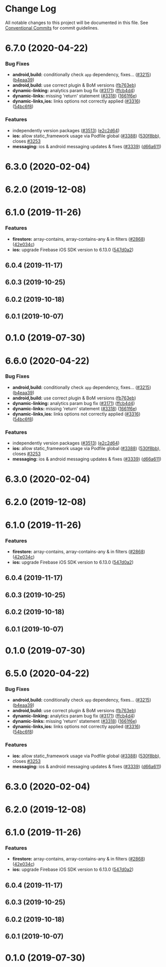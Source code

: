 # Change Log

All notable changes to this project will be documented in this file.
See [Conventional Commits](https://conventionalcommits.org) for commit guidelines.

# 6.7.0 (2020-04-22)


### Bug Fixes

* **android,build:** conditionally check `app` dependency, fixes… ([#3215](https://github.com/invertase/react-native-firebase/tree/master/packages/links/issues/3215)) ([b4eaa39](https://github.com/invertase/react-native-firebase/tree/master/packages/links/commit/b4eaa39ea8022535696d28e6eacb5c3e3ce9578f))
* **android,build:** use correct plugin & BoM versions ([fb763eb](https://github.com/invertase/react-native-firebase/tree/master/packages/links/commit/fb763ebde216d8c789b08bd0d77c078089776627))
* **dynamic-linking:** analytics param bug fix ([#3171](https://github.com/invertase/react-native-firebase/tree/master/packages/links/issues/3171)) ([ffcb4d4](https://github.com/invertase/react-native-firebase/tree/master/packages/links/commit/ffcb4d432b8bab13659f4bd3628da1ce14b373f4))
* **dynamic-links:** missing 'return' statement ([#3318](https://github.com/invertase/react-native-firebase/tree/master/packages/links/issues/3318)) ([1661f6e](https://github.com/invertase/react-native-firebase/tree/master/packages/links/commit/1661f6e084c47ed835cc4539c654286964a6d9a8))
* **dynamic-links,ios:** links options not correctly applied ([#3316](https://github.com/invertase/react-native-firebase/tree/master/packages/links/issues/3316)) ([54bc6f8](https://github.com/invertase/react-native-firebase/tree/master/packages/links/commit/54bc6f8403b12a8cfaf0b862d13310ef28076d06))


### Features

* independently version packages ([#3513](https://github.com/invertase/react-native-firebase/tree/master/packages/links/issues/3513)) ([e2c2d64](https://github.com/invertase/react-native-firebase/tree/master/packages/links/commit/e2c2d64d2266cbdd14d4dcfefa64a08263f0af85))
* **ios:** allow static_framework usage via Podfile global ([#3388](https://github.com/invertase/react-native-firebase/tree/master/packages/links/issues/3388)) ([530f8bb](https://github.com/invertase/react-native-firebase/tree/master/packages/links/commit/530f8bbb51f89f106854dbf1df5ec80211e2cf8b)), closes [#3253](https://github.com/invertase/react-native-firebase/tree/master/packages/links/issues/3253)
* **messaging:** ios & android messaging updates & fixes ([#3339](https://github.com/invertase/react-native-firebase/tree/master/packages/links/issues/3339)) ([d66a611](https://github.com/invertase/react-native-firebase/tree/master/packages/links/commit/d66a6118f82005087f53b86571990fc071402153))



# 6.3.0 (2020-02-04)



# 6.2.0 (2019-12-08)



# 6.1.0 (2019-11-26)


### Features

* **firestore:** array-contains, array-contains-any & in filters ([#2868](https://github.com/invertase/react-native-firebase/tree/master/packages/links/issues/2868)) ([42e034c](https://github.com/invertase/react-native-firebase/tree/master/packages/links/commit/42e034c4807da54441d2baeab9f57bbf1a137a4a))
* **ios:** upgrade Firebase iOS SDK version to 6.13.0 ([547d0a2](https://github.com/invertase/react-native-firebase/tree/master/packages/links/commit/547d0a2d74a68808b29063f9b3aa3e1ac38551fc))



## 6.0.4 (2019-11-17)



## 6.0.3 (2019-10-25)



## 6.0.2 (2019-10-18)



## 6.0.1 (2019-10-07)



# 0.1.0 (2019-07-30)





# 6.6.0 (2020-04-22)


### Bug Fixes

* **android,build:** conditionally check `app` dependency, fixes… ([#3215](https://github.com/invertase/react-native-firebase/tree/master/packages/links/issues/3215)) ([b4eaa39](https://github.com/invertase/react-native-firebase/tree/master/packages/links/commit/b4eaa39ea8022535696d28e6eacb5c3e3ce9578f))
* **android,build:** use correct plugin & BoM versions ([fb763eb](https://github.com/invertase/react-native-firebase/tree/master/packages/links/commit/fb763ebde216d8c789b08bd0d77c078089776627))
* **dynamic-linking:** analytics param bug fix ([#3171](https://github.com/invertase/react-native-firebase/tree/master/packages/links/issues/3171)) ([ffcb4d4](https://github.com/invertase/react-native-firebase/tree/master/packages/links/commit/ffcb4d432b8bab13659f4bd3628da1ce14b373f4))
* **dynamic-links:** missing 'return' statement ([#3318](https://github.com/invertase/react-native-firebase/tree/master/packages/links/issues/3318)) ([1661f6e](https://github.com/invertase/react-native-firebase/tree/master/packages/links/commit/1661f6e084c47ed835cc4539c654286964a6d9a8))
* **dynamic-links,ios:** links options not correctly applied ([#3316](https://github.com/invertase/react-native-firebase/tree/master/packages/links/issues/3316)) ([54bc6f8](https://github.com/invertase/react-native-firebase/tree/master/packages/links/commit/54bc6f8403b12a8cfaf0b862d13310ef28076d06))


### Features

* independently version packages ([#3513](https://github.com/invertase/react-native-firebase/tree/master/packages/links/issues/3513)) ([e2c2d64](https://github.com/invertase/react-native-firebase/tree/master/packages/links/commit/e2c2d64d2266cbdd14d4dcfefa64a08263f0af85))
* **ios:** allow static_framework usage via Podfile global ([#3388](https://github.com/invertase/react-native-firebase/tree/master/packages/links/issues/3388)) ([530f8bb](https://github.com/invertase/react-native-firebase/tree/master/packages/links/commit/530f8bbb51f89f106854dbf1df5ec80211e2cf8b)), closes [#3253](https://github.com/invertase/react-native-firebase/tree/master/packages/links/issues/3253)
* **messaging:** ios & android messaging updates & fixes ([#3339](https://github.com/invertase/react-native-firebase/tree/master/packages/links/issues/3339)) ([d66a611](https://github.com/invertase/react-native-firebase/tree/master/packages/links/commit/d66a6118f82005087f53b86571990fc071402153))



# 6.3.0 (2020-02-04)



# 6.2.0 (2019-12-08)



# 6.1.0 (2019-11-26)


### Features

* **firestore:** array-contains, array-contains-any & in filters ([#2868](https://github.com/invertase/react-native-firebase/tree/master/packages/links/issues/2868)) ([42e034c](https://github.com/invertase/react-native-firebase/tree/master/packages/links/commit/42e034c4807da54441d2baeab9f57bbf1a137a4a))
* **ios:** upgrade Firebase iOS SDK version to 6.13.0 ([547d0a2](https://github.com/invertase/react-native-firebase/tree/master/packages/links/commit/547d0a2d74a68808b29063f9b3aa3e1ac38551fc))



## 6.0.4 (2019-11-17)



## 6.0.3 (2019-10-25)



## 6.0.2 (2019-10-18)



## 6.0.1 (2019-10-07)



# 0.1.0 (2019-07-30)





# 6.5.0 (2020-04-22)


### Bug Fixes

* **android,build:** conditionally check `app` dependency, fixes… ([#3215](https://github.com/invertase/react-native-firebase/tree/master/packages/links/issues/3215)) ([b4eaa39](https://github.com/invertase/react-native-firebase/tree/master/packages/links/commit/b4eaa39ea8022535696d28e6eacb5c3e3ce9578f))
* **android,build:** use correct plugin & BoM versions ([fb763eb](https://github.com/invertase/react-native-firebase/tree/master/packages/links/commit/fb763ebde216d8c789b08bd0d77c078089776627))
* **dynamic-linking:** analytics param bug fix ([#3171](https://github.com/invertase/react-native-firebase/tree/master/packages/links/issues/3171)) ([ffcb4d4](https://github.com/invertase/react-native-firebase/tree/master/packages/links/commit/ffcb4d432b8bab13659f4bd3628da1ce14b373f4))
* **dynamic-links:** missing 'return' statement ([#3318](https://github.com/invertase/react-native-firebase/tree/master/packages/links/issues/3318)) ([1661f6e](https://github.com/invertase/react-native-firebase/tree/master/packages/links/commit/1661f6e084c47ed835cc4539c654286964a6d9a8))
* **dynamic-links,ios:** links options not correctly applied ([#3316](https://github.com/invertase/react-native-firebase/tree/master/packages/links/issues/3316)) ([54bc6f8](https://github.com/invertase/react-native-firebase/tree/master/packages/links/commit/54bc6f8403b12a8cfaf0b862d13310ef28076d06))


### Features

* **ios:** allow static_framework usage via Podfile global ([#3388](https://github.com/invertase/react-native-firebase/tree/master/packages/links/issues/3388)) ([530f8bb](https://github.com/invertase/react-native-firebase/tree/master/packages/links/commit/530f8bbb51f89f106854dbf1df5ec80211e2cf8b)), closes [#3253](https://github.com/invertase/react-native-firebase/tree/master/packages/links/issues/3253)
* **messaging:** ios & android messaging updates & fixes ([#3339](https://github.com/invertase/react-native-firebase/tree/master/packages/links/issues/3339)) ([d66a611](https://github.com/invertase/react-native-firebase/tree/master/packages/links/commit/d66a6118f82005087f53b86571990fc071402153))



# 6.3.0 (2020-02-04)



# 6.2.0 (2019-12-08)



# 6.1.0 (2019-11-26)


### Features

* **firestore:** array-contains, array-contains-any & in filters ([#2868](https://github.com/invertase/react-native-firebase/tree/master/packages/links/issues/2868)) ([42e034c](https://github.com/invertase/react-native-firebase/tree/master/packages/links/commit/42e034c4807da54441d2baeab9f57bbf1a137a4a))
* **ios:** upgrade Firebase iOS SDK version to 6.13.0 ([547d0a2](https://github.com/invertase/react-native-firebase/tree/master/packages/links/commit/547d0a2d74a68808b29063f9b3aa3e1ac38551fc))



## 6.0.4 (2019-11-17)



## 6.0.3 (2019-10-25)



## 6.0.2 (2019-10-18)



## 6.0.1 (2019-10-07)



# 0.1.0 (2019-07-30)
